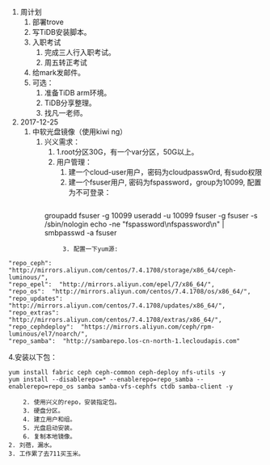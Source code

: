 1. 周计划
	1. 部署trove
	2. 写TiDB安装脚本。
	3. 入职考试
		1. 完成三人行入职考试。
		2. 周五转正考试 
	4. 给mark发邮件。
	5. 可选：
        1. 准备TiDB arm环境。
        2. TiDB分享整理。
        3. 找凡一老师。
2. 2017-12-25 
    1. 中软光盘镜像（使用kiwi ng）
	    1. 兴义需求：
		    1. 1.root分区30G，有一个var分区，50G以上。
		    2. 用户管理：
			    1. 建一个cloud-user用户，密码为cloudpassw0rd, 有sudo权限
			    2. 建一个fsuser用户, 密码为fspassword，group为10099, 配置为不可登录：
					```
		   groupadd fsuser -g 10099
					useradd -u 10099 fsuser -g fsuser  -s /sbin/nologin
					echo -ne "fspassword\nfspassword\n" | smbpasswd -a  fsuser
		   ```
				3. 配置一下yum源:
```
"repo_ceph":  "http://mirrors.aliyun.com/centos/7.4.1708/storage/x86_64/ceph-luminous/",
"repo_epel":  "http://mirrors.aliyun.com/epel/7/x86_64/",
"repo_os":  "http://mirrors.aliyun.com/centos/7.4.1708/os/x86_64/",
"repo_updates":  "http://mirrors.aliyun.com/centos/7.4.1708/updates/x86_64/",
"repo_extras":  "http://mirrors.aliyun.com/centos/7.4.1708/extras/x86_64/",
"repo_cephdeploy":  "https://mirrors.aliyun.com/ceph/rpm-luminous/el7/noarch/",
"repo_samba":  "http://sambarepo.los-cn-north-1.lecloudapis.com"
```
4.安装以下包：
```
yum install fabric ceph ceph-common ceph-deploy nfs-utils -y
yum install --disablerepo=* --enablerepo=repo_samba --enablerepo=repo_os samba samba-vfs-cephfs ctdb samba-client -y
```
	    2. 使用兴义的repo，安装指定包。
	    3. 硬盘分区。
	    4. 建立用户和组。
	    5. 光盘启动安装。
	    6. 复制本地镜像。
    2. 刘蓓，漏水。
    3. 工作累了去711买玉米。
<!--stackedit_data:
eyJoaXN0b3J5IjpbLTExMzc0MTM5ODBdfQ==
-->
<!--stackedit_data:
eyJoaXN0b3J5IjpbLTEzODYzMDMzOTBdfQ==
-->